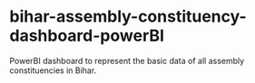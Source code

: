 # bihar-assembly-constituency-dashboard-powerBI
PowerBI dashboard to represent the basic data of all assembly constituencies in Bihar.
